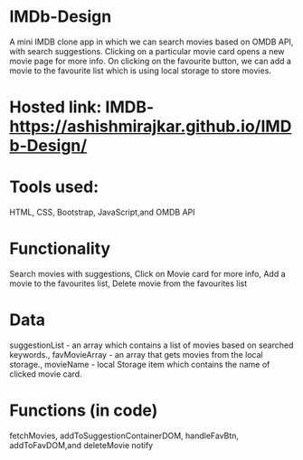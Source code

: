 # IMDb-Design

A mini IMDB clone app in which we can search movies based on OMDB API, with search suggestions. Clicking on a particular movie card opens a new movie page for more info. On clicking on the favourite button, we can add a movie to the favourite list which is using local storage to store movies.

# Hosted link: IMDB-https://ashishmirajkar.github.io/IMDb-Design/
# Tools used:
HTML,
CSS,
Bootstrap,
JavaScript,and
OMDB API
# Functionality
Search movies with suggestions,
Click on Movie card for more info,
Add a movie to the favourites list,
Delete movie from the favourites list
# Data
suggestionList - an array which contains a list of movies based on searched keywords.,
favMovieArray - an array that gets movies from the local storage.,
movieName - local Storage item which contains the name of clicked movie card.
# Functions (in code)
fetchMovies,
addToSuggestionContainerDOM,
handleFavBtn,
addToFavDOM,and
deleteMovie
notify
